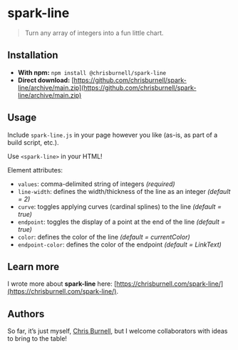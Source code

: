 # spark-line

> Turn any array of integers into a fun little chart.

## Installation

- **With npm:** `npm install @chrisburnell/spark-line`
- **Direct download:** [https://github.com/chrisburnell/spark-line/archive/main.zip](https://github.com/chrisburnell/spark-line/archive/main.zip)

## Usage

Include `spark-line.js` in your page however you like (as-is, as part of a build script, etc.).

Use `<spark-line>` in your HTML!

Element attributes:

- `values`: comma-delimited string of integers *(required)*
- `line-width`: defines the width/thickness of the line as an integer *(default = 2)*
- `curve`: toggles applying curves (cardinal splines) to the line *(default = true)*
- `endpoint`: toggles the display of a point at the end of the line *(default = true)*
- `color`: defines the color of the line *(default = currentColor)*
- `endpoint-color`: defines the color of the endpoint *(default = LinkText)*

## Learn more

I wrote more about **spark-line** here: [https://chrisburnell.com/spark-line/](https://chrisburnell.com/spark-line/).

## Authors

So far, it’s just myself, [Chris Burnell](https://chrisburnell.com), but I welcome collaborators with ideas to bring to the table!
